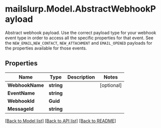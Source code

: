 # mailslurp.Model.AbstractWebhookPayload
Abstract webhook payload. Use the correct payload type for your webhook event type in order to access all the specific properties for that event. See the `NEW_EMAIL`,`NEW_CONTACT`, `NEW_ATTACHMENT` and `EMAIL_OPENED` payloads for the properties available for those events.
## Properties

Name | Type | Description | Notes
------------ | ------------- | ------------- | -------------
**WebhookName** | **string** |  | [optional] 
**EventName** | **string** |  | 
**WebhookId** | **Guid** |  | 
**MessageId** | **string** |  | 

[[Back to Model list]](../README#documentation-for-models) [[Back to API list]](../README#documentation-for-api-endpoints) [[Back to README]](../README)

